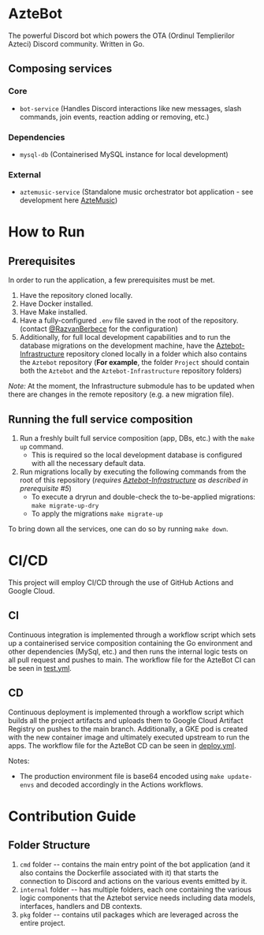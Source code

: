 # AzteBot
The powerful Discord bot which powers the OTA (Ordinul Templierilor Azteci) Discord community. Written in Go.

## Composing services
### Core
- `bot-service` (Handles Discord interactions like new messages, slash commands, join events, reaction adding or removing, etc.)
### Dependencies
- `mysql-db` (Containerised MySQL instance for local development)

### External
- `aztemusic-service` (Standalone music orchestrator bot application - see development here [AzteMusic](https://github.com/AzteBot-Developments/AzteMusic))

# How to Run
## Prerequisites
In order to run the application, a few prerequisites must be met.
1. Have the repository cloned locally.
2. Have Docker installed.
3. Have Make installed.
4. Have a fully-configured `.env` file saved in the root of the repository. (contact [@RazvanBerbece](https://github.com/RazvanBerbece) for the configuration)
5. Additionally, for full local development capabilities and to run the database migrations on the development machine, have the [Aztebot-Infrastructure](https://github.com/RazvanBerbece/Aztebot-Infrastructure) repository cloned locally in a folder which also contains the `Aztebot` repository (**For example**, the folder `Project` should contain both the `Aztebot` and the `Aztebot-Infrastructure` repository folders) 

_Note:_ At the moment, the Infrastructure submodule has to be updated when there are changes in the remote repository (e.g. a new migration file).

## Running the full service composition
1. Run a freshly built full service composition (app, DBs, etc.) with the `make up` command.
    - This is required so the local development database is configured with all the necessary default data.   
2. Run migrations locally by executing the following commands from the root of this repository (_requires [Aztebot-Infrastructure](https://github.com/RazvanBerbece/Aztebot-Infrastructure) as described in prerequisite #5_)
    - To execute a dryrun and double-check the to-be-applied migrations: `make migrate-up-dry` 
    - To apply the migrations `make migrate-up`

To bring down all the services, one can do so by running `make down`.

# CI/CD
This project will employ CI/CD through the use of GitHub Actions and Google Cloud. 

## CI
Continuous integration is implemented through a workflow script which sets up a containerised service composition containing the Go environment and other dependencies (MySql, etc.) and then runs the internal logic tests on all pull request and pushes to main. The workflow file for the AzteBot CI can be seen in [test.yml](.github/workflows/test.yml).

## CD
Continuous deployment is implemented through a workflow script which builds all the project artifacts and uploads them to Google Cloud Artifact Registry on pushes to the main branch. Additionally, a GKE pod is created with the new container image and ultimately executed upstream to run the apps. The workflow file for the AzteBot CD can be seen in [deploy.yml](.github/workflows/deploy.yml).

Notes:
- The production environment file is base64 encoded using `make update-envs` and decoded accordingly in the Actions workflows.

# Contribution Guide
## Folder Structure
1. `cmd` folder -- contains the main entry point of the bot application (and it also contains the Dockerfile associated with it) that starts the connection to Discord and actions on the various events emitted by it.
2. `internal` folder -- has multiple folders, each one containing the various logic components that the Aztebot service needs including data models, interfaces, handlers and DB contexts.
3. `pkg` folder -- contains util packages which are leveraged across the entire project.
